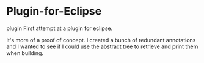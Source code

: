 # Plugin-for-Eclipse
plugin
First attempt at a plugin for eclipse.

It's more of a proof of concept. I created a bunch of redundant annotations and I wanted to see if I could use the abstract tree to retrieve and print them when building.
